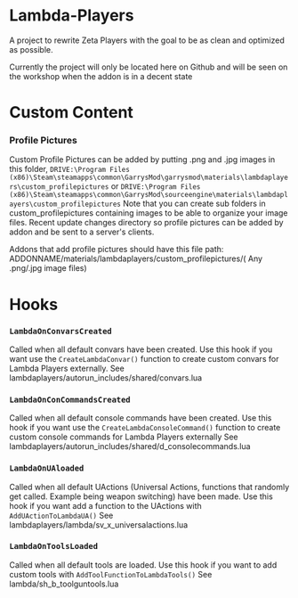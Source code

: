# Lambda-Players

A project to rewrite Zeta Players with the goal to be as clean and optimized as possible.

Currently the project will only be located here on Github and will be seen on the workshop when the addon is in a decent state


# Custom Content 

### Profile Pictures
Custom Profile Pictures can be added by putting .png and .jpg images in this folder, `DRIVE:\Program Files (x86)\Steam\steamapps\common\GarrysMod\garrysmod\materials\lambdaplayers\custom_profilepictures` or `DRIVE:\Program Files (x86)\Steam\steamapps\common\GarrysMod\sourceengine\materials\lambdaplayers\custom_profilepictures` Note that you can create sub folders in custom_profilepictures containing images to be able to organize your image files. Recent update changes directory so profile pictures can be added by addon and be sent to a server's clients.

Addons that add profile pictures should have this file path: ADDONNAME/materials/lambdaplayers/custom_profilepictures/( Any .png/.jpg image files)

# Hooks

### `LambdaOnConvarsCreated`

Called when all default convars have been created. Use this hook if you want use the `CreateLambdaConvar()` function to create custom convars for Lambda Players externally. See lambdaplayers/autorun_includes/shared/convars.lua


### `LambdaOnConCommandsCreated`

Called when all default console commands have been created. Use this hook if you want use the `CreateLambdaConsoleCommand()` function to create custom console commands for Lambda Players externally See lambdaplayers/autorun_includes/shared/d_consolecommands.lua


### `LambdaOnUAloaded`

Called when all default UActions (Universal Actions, functions that randomly get called. Example being weapon switching) have been made. Use this hook if you want add a function to the UActions with `AddUActionToLambdaUA()` See lambdaplayers/lambda/sv_x_universalactions.lua

### `LambdaOnToolsLoaded`

Called when all default tools are loaded. Use this hook if you want to add custom tools with `AddToolFunctionToLambdaTools()` See lambda/sh_b_toolguntools.lua
